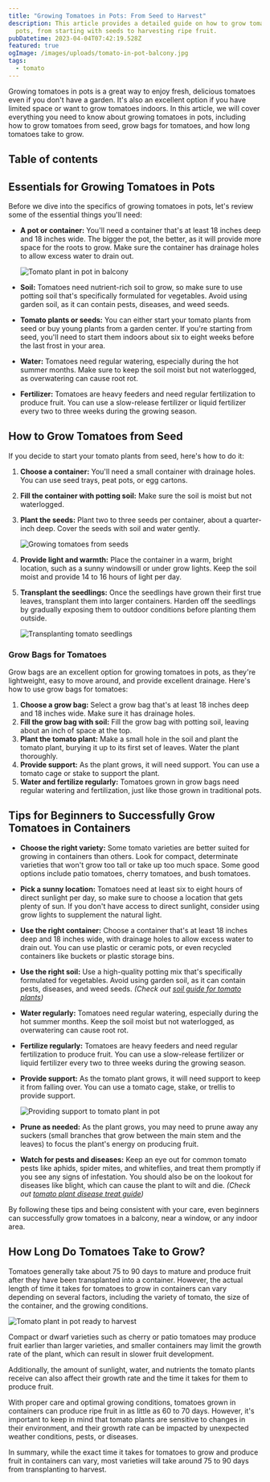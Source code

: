 ```yaml
---
title: "Growing Tomatoes in Pots: From Seed to Harvest"
description: This article provides a detailed guide on how to grow tomatoes in
  pots, from starting with seeds to harvesting ripe fruit.
pubDatetime: 2023-04-04T07:42:19.528Z
featured: true
ogImage: /images/uploads/tomato-in-pot-balcony.jpg
tags:
  - tomato
---
```


Growing tomatoes in pots is a great way to enjoy fresh, delicious tomatoes even if you don't have a garden. It's also an excellent option if you have limited space or want to grow tomatoes indoors. In this article, we will cover everything you need to know about growing tomatoes in pots, including how to grow tomatoes from seed, grow bags for tomatoes, and how long tomatoes take to grow.

## Table of contents

## Essentials for Growing Tomatoes in Pots

Before we dive into the specifics of growing tomatoes in pots, let's review some of the essential things you'll need:

- **A pot or container:** You'll need a container that's at least 18 inches deep and 18 inches wide. The bigger the pot, the better, as it will provide more space for the roots to grow. Make sure the container has drainage holes to allow excess water to drain out.

  ![Tomato plant in pot in balcony](/images/uploads/tomato-in-pot-balcony.jpg "Tomato plant in pot in balcony")

- **Soil:** Tomatoes need nutrient-rich soil to grow, so make sure to use potting soil that's specifically formulated for vegetables. Avoid using garden soil, as it can contain pests, diseases, and weed seeds.
- **Tomato plants or seeds:** You can either start your tomato plants from seed or buy young plants from a garden center. If you're starting from seed, you'll need to start them indoors about six to eight weeks before the last frost in your area.
- **Water:** Tomatoes need regular watering, especially during the hot summer months. Make sure to keep the soil moist but not waterlogged, as overwatering can cause root rot.
- **Fertilizer:** Tomatoes are heavy feeders and need regular fertilization to produce fruit. You can use a slow-release fertilizer or liquid fertilizer every two to three weeks during the growing season.

## How to Grow Tomatoes from Seed

If you decide to start your tomato plants from seed, here's how to do it:

1. **Choose a container:** You'll need a small container with drainage holes. You can use seed trays, peat pots, or egg cartons.
2. **Fill the container with potting soil:** Make sure the soil is moist but not waterlogged.
3. **Plant the seeds:** Plant two to three seeds per container, about a quarter-inch deep. Cover the seeds with soil and water gently.

   ![Growing tomatoes from seeds](/images/uploads/tomato-seedlings.jpg "Growing tomatoes from seeds")

4. **Provide light and warmth:** Place the container in a warm, bright location, such as a sunny windowsill or under grow lights. Keep the soil moist and provide 14 to 16 hours of light per day.
5. **Transplant the seedlings:** Once the seedlings have grown their first true leaves, transplant them into larger containers. Harden off the seedlings by gradually exposing them to outdoor conditions before planting them outside.

   ![Transplanting tomato seedlings](/images/uploads/transplanting-tomato-seedling-to-larger-pot.jpg "Transplanting tomato seedlings")

### Grow Bags for Tomatoes

Grow bags are an excellent option for growing tomatoes in pots, as they're lightweight, easy to move around, and provide excellent drainage. Here's how to use grow bags for tomatoes:

1. **Choose a grow bag:** Select a grow bag that's at least 18 inches deep and 18 inches wide. Make sure it has drainage holes.
2. **Fill the grow bag with soil:** Fill the grow bag with potting soil, leaving about an inch of space at the top.
3. **Plant the tomato plant:** Make a small hole in the soil and plant the tomato plant, burying it up to its first set of leaves. Water the plant thoroughly.
4. **Provide support:** As the plant grows, it will need support. You can use a tomato cage or stake to support the plant.
5. **Water and fertilize regularly:** Tomatoes grown in grow bags need regular watering and fertilization, just like those grown in traditional pots.

## Tips for Beginners to Successfully Grow Tomatoes in Containers

- **Choose the right variety:** Some tomato varieties are better suited for growing in containers than others. Look for compact, determinate varieties that won't grow too tall or take up too much space. Some good options include patio tomatoes, cherry tomatoes, and bush tomatoes.
- **Pick a sunny location:** Tomatoes need at least six to eight hours of direct sunlight per day, so make sure to choose a location that gets plenty of sun. If you don't have access to direct sunlight, consider using grow lights to supplement the natural light.
- **Use the right container:** Choose a container that's at least 18 inches deep and 18 inches wide, with drainage holes to allow excess water to drain out. You can use plastic or ceramic pots, or even recycled containers like buckets or plastic storage bins.
- **Use the right soil:** Use a high-quality potting mix that's specifically formulated for vegetables. Avoid using garden soil, as it can contain pests, diseases, and weed seeds. _(Check out [soil guide for tomato plants](https://urbangardener.wiki/posts/optimal-soil-for-tomato-plants-tips-on-maintaining-soil-health/))_
- **Water regularly:** Tomatoes need regular watering, especially during the hot summer months. Keep the soil moist but not waterlogged, as overwatering can cause root rot.
- **Fertilize regularly:** Tomatoes are heavy feeders and need regular fertilization to produce fruit. You can use a slow-release fertilizer or liquid fertilizer every two to three weeks during the growing season.
- **Provide support:** As the tomato plant grows, it will need support to keep it from falling over. You can use a tomato cage, stake, or trellis to provide support.

  ![Providing support to tomato plant in pot](/images/uploads/providing-support-to-tomato-plants-in-pots.jpg "Providing support to tomato plant in pot")

- **Prune as needed:** As the plant grows, you may need to prune away any suckers (small branches that grow between the main stem and the leaves) to focus the plant's energy on producing fruit.
- **Watch for pests and diseases:** Keep an eye out for common tomato pests like aphids, spider mites, and whiteflies, and treat them promptly if you see any signs of infestation. You should also be on the lookout for diseases like blight, which can cause the plant to wilt and die. _(Check out [tomato plant disease treat guide](https://urbangardener.wiki/posts/common-tomato-plant-diseases-symptoms-prevention-and-treatment-tips/))_

By following these tips and being consistent with your care, even beginners can successfully grow tomatoes in a balcony, near a window, or any indoor area.

## How Long Do Tomatoes Take to Grow?

Tomatoes generally take about 75 to 90 days to mature and produce fruit after they have been transplanted into a container. However, the actual length of time it takes for tomatoes to grow in containers can vary depending on several factors, including the variety of tomato, the size of the container, and the growing conditions.

![Tomato plant in pot ready to harvest](/images/uploads/tomato-in-pot-balcony.jpg "Tomato plant in pot ready to harvest")

Compact or dwarf varieties such as cherry or patio tomatoes may produce fruit earlier than larger varieties, and smaller containers may limit the growth rate of the plant, which can result in slower fruit development.

Additionally, the amount of sunlight, water, and nutrients the tomato plants receive can also affect their growth rate and the time it takes for them to produce fruit.

With proper care and optimal growing conditions, tomatoes grown in containers can produce ripe fruit in as little as 60 to 70 days. However, it's important to keep in mind that tomato plants are sensitive to changes in their environment, and their growth rate can be impacted by unexpected weather conditions, pests, or diseases.

In summary, while the exact time it takes for tomatoes to grow and produce fruit in containers can vary, most varieties will take around 75 to 90 days from transplanting to harvest.
